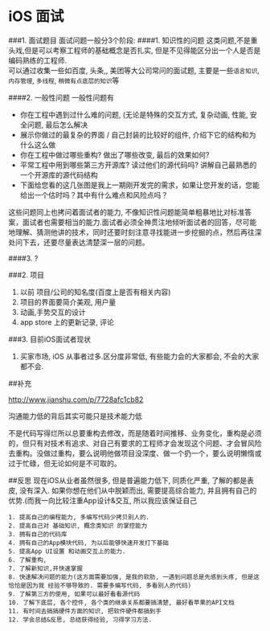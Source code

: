 # iOS 面试

###1. 面试题目
面试问题一般分3个阶段:
####1. 知识性的问题
这类问题,不是重头戏,但是可以考察工程师的基础概念是否扎实, 但是不见得能区分出一个人是否是编码熟练的工程师.<br /> 
可以通过收集一些如百度, 头条,, 美团等大公司常问的面试题, 主要是一些`语言知识`, `内存管理`, `多线程`, `稍微有点底层的知识`等

####2. 一般性问题
一般性问题有 

* 你在工程中遇到过什么难的问题, (无论是特殊的交互方式, 复杂动画, 性能, 安全问题, 最后怎么解决
* 展示你做过的最复杂的界面 / 自己封装的比较好的组件, 介绍下它的结构和为什么这么做
* 你在工程中做过哪些重构? 做出了哪些改变, 最后的效果如何?
* 平常工程中用到哪些第三方开源库? 读过他们的源代码吗? 讲解自己最熟悉的一个开源库的源代码结构
* 下面给您看的这几张图是我上一期刚开发完的需求，如果让您开发的话，您能给出一个估时吗？其中有什么难点和风险点吗？

这些问题同上也拷问着面试者的能力, 不像知识性问题能简单粗暴地比对标准答案，面试者也需要相当的能力.面试者必须全神贯注地倾听面试者的回答，尽可能地理解、猜测他讲的技术，同时还要时刻注意寻找能进一步挖掘的点，然后再往深处问下去，还要尽量表达清楚深一层的问题。

####3. ?

	
###2. 项目
1. 以前 项目/公司的知名度(百度上是否有相关内容)
2. 项目的界面要简介美观, 用户量
3. 动画,手势交互的设计
4. app store 上的更新记录, 评论

###3. 目前iOS面试者现状 
1. 买家市场, iOS 从事者过多.区分度非常低, 有些能力会的大家都会, 不会的大家都不会.

##补充

<a href='http://www.jianshu.com/p/7728afc1cb82'>http://www.jianshu.com/p/7728afc1cb82</a>

沟通能力低的背后其实可能只是技术能力低

不是代码写得烂所以总要重构去修改，而是随着时间推移、业务变化，重构是必须的，但只有对技术有追求、对自己有要求的工程师才会发现这个问题、才会冒风险去重构。没做过重构，要么说明他做项目没深度、做一个扔一个，要么说明懒惰或过于忙碌，但无论如何是不可取的。


##反思
现在iOS从业者虽然很多, 但是普遍能力低下, 同质化严重, 了解的都是表皮, 没有深入. 如果你想在他们从中脱颖而出, 需要提高综合能力, 并且拥有自己的优势.(而我一向比较注重App设计&交互, 所以我应该保证自己
	
	1. 提高自己的编程能力, 多编写代码少拷贝别人的.
	2. 提高自己对 基础知识, 概念类知识 的掌控能力
	3. 拥有自己的代码库
	4. 拥有自己的App模块代码, 为以后能够快速开发打下基础
	5. 提高App UI设置 和动画交互上的能力.
	6. 了解重构,
	7. 了解新知识,并快速掌握
	8. 快速解决问题的能力(这方面需要加强, 是我的软肋, 一遇到问题总是先感到头疼, 但是这恰恰是因为我 经验不够导致的. 需要多编写代码, 多看别人的代码)
	9. 了解第三方的使用, 如果可以最好看看源代码
	10. 了解下底层, 各个控件, 各个类的继承关系都要搞清楚, 最好看苹果的API文档
	11. 有时间去搞搞硬件方面的知识, 把软件硬件都搞到手
	12. 学会总结&反思, 总结获得经验, 习得学习方法.










